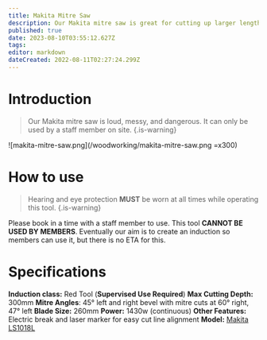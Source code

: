 ```yaml
---
title: Makita Mitre Saw
description: Our Makita mitre saw is great for cutting up larger lengths of timber and some other materials.
published: true
date: 2023-08-10T03:55:12.627Z
tags: 
editor: markdown
dateCreated: 2022-08-11T02:27:24.299Z
---
```


# Introduction
> Our Makita mitre saw is loud, messy, and dangerous. It can only be used by a staff member on site.
{.is-warning}

![makita-mitre-saw.png](/woodworking/makita-mitre-saw.png =x300)

# How to use
> Hearing and eye protection **MUST** be worn at all times while operating this tool.
{.is-warning}

Please book in a time with a staff member to use. This tool **CANNOT BE USED BY MEMBERS**. Eventually our aim is to create an induction so members can use it, but there is no ETA for this.

# Specifications
**Induction class:** Red Tool (**Supervised Use Required**)
**Max Cutting Depth:** 300mm
**Mitre Angles**: 45° left and right bevel with mitre cuts at 60° right, 47° left
**Blade Size:** 260mm
**Power:** 1430w (continuous)
**Other Features:** Electric break and laser marker for easy cut line alignment
**Model:** [Makita LS1018L](https://www.makita.com.au/building-construction/category/cutting/mitre-slide-compound-saws/ls1018l-260mm-10-slide-compound-saw)